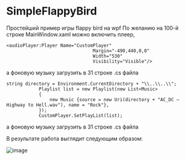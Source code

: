 # SimpleFlappyBird
Простейший пример игры flappy bird на wpf
По желанию на 100-й строке MainWindow.xaml можно включить плеер, 
```
<audioPlayer:Player Name="CustomPlayer" 
                                Margin="-490,440,0,0"
                                Width="530"
                                Visibility="Visible"/>
```
а фоновую музыку загрузить в 31 строке .cs файла
```
string directory = Environment.CurrentDirectory + "\\..\\..\\";
            Playlist list = new Playlist(new List<Music>
            {
                new Music {source = new Uri(directory + "AC_DC — Highway to Hell.wav"), name = "Rock"},
            });
            CustomPlayer.SetPlayList(list);
 ```
 а фоновую музыку загрузить в 31 строке .cs файла

В результате работа выглядит следующим образом:

![image](https://user-images.githubusercontent.com/71032698/122448596-96217900-cfad-11eb-9e6a-568bd042d2d5.png)

